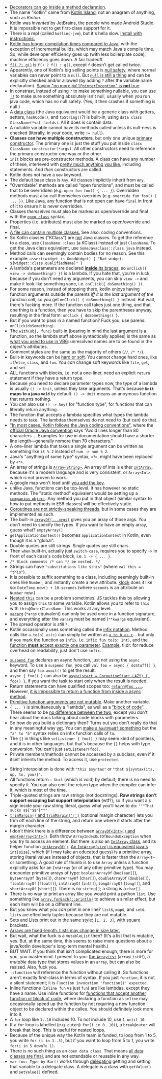 - [Decorators can go inside a method declaration](https://github.com/mapbox/mapbox-navigation-android/pull/1733/files#diff-dcd7ab28ce2157b472a650814946d1e39a8ce0caf1ec851302a28e0dd60a7232R511).
- The name "Kotlin" came from [Kotlin Island](https://en.wikipedia.org/wiki/Kotlin_Island), not an anagram of anything, such as _Kinton_.
- Kotlin was _invented_ by JetBrains, the people who made Android Studio. It is impossible not to get first-class support for it.
- There is a repl (called `kotlinc-jvm`), but it's hella slow. [Install with instructions.](https://kotlinlang.org/docs/tutorials/command-line.html)
- [Kotlin has longer compilation times compared to Java](https://medium.com/keepsafe-engineering/kotlin-vs-java-compilation-speed-e6c174b39b5d), with the exception of incremental builds, which may match Java's compile time. So, while developer efficiency goes up (with less boilerplate code), machine efficiency goes down. A fair tradeoff.
- [`f() ?: g()`](https://en.wikipedia.org/wiki/Elvis_operator) is `f() ? f() : g()`, except `f` doesn't get called twice.
- Apparently, one of Kotlin's big selling points is [null safety](https://kotlinlang.org/docs/reference/null-safety.html), where normal variables can never point to a `null`. But [`null` is still a thing](https://kotlinlang.org/docs/reference/null-safety.html) and can be explicitly checked and/or allowed (by adding `?` after the variable name declaration). [Saying "no more `NullPointerException`" is **not** true](https://clearbridgemobile.com/java-vs-kotlin-which-is-the-better-option-for-android-app-development/).
- In constrast, instead of using `?` to make something nullable, you can use [`!!`](https://kotlinlang.org/docs/reference/null-safety.html#the--operator) to make sure something absolutely isn't null, usually when you run java code, which has no null safety. (Yes, it then crashes if something is null.)
- A [data class](https://kotlinlang.org/docs/reference/data-classes.html) (the Java equivalent would be a generic class with getters, setters, `hashCode()`, and `toString()`?) is built-in, using `data class ClassName(*val fields)`. All it does is contain data.
- A nullable variable cannot have its methods called unless its null-ness is checked (literally, in your code, write `!= null`).
- **Classes can have multiple constructors**, but only one unique [primary constructor](https://kotlinlang.org/docs/reference/classes.html#constructors). The primary one is just the stuff you put inside `class ClassName constructor(*args)`. All other constructors need to reference the primary constructor one way or the other.
- `init` blocks are pre-constructor methods. A class can have any number of these, interleved with [pretty much anything you like](https://kotlinlang.org/docs/reference/classes.html#constructors), including statements. _And then_ constructors are called.
- Kotlin does not have a `new` keyword.
- The default base class is `Any`. All classes implicitly inherit from `Any`.
- "Overridable" methods are called "open functions", and must be called that to be overridden (e.g. `open fun foo() { ... }`). Overridden methods must also call themselves overrides (e.g. `override fun foo() { ... })`. Like Java, any function that is not open can have `final` in front of it to ensure it is never overridden.
- Classes _themselves_ must also be marked as open/override and final with the [`open class`](https://kotlinlang.org/docs/tutorials/kotlin-for-py/inheritance.html) syntax.
- Properties (i.e. attributes) must also be marked as open/override and final.
- [A file can contain multiple classes.](https://kotlinlang.org/docs/reference/coding-conventions.html) See also: coding conventions.
- So Kotlin classes ("KClass") are [not](https://kotlinlang.org/docs/reference/reflection.html) Java classes. To get the reference to a class, use `ClassName::class` (a KClass) instead of just `ClassName`. To get the Java class equivalent, use `SomeJavaClass::class.java` instead.
- Method calls can seemingly contain bodies for no reason. See this example: `assert(widget is GoodWidget) { "Bad widget: ${widget::class.qualifiedName}" }`
- A lambda's parameters are declared [**inside** its braces](https://medium.com/@dbottillo/kotlin-by-examples-methods-and-lambdas-25aef7544365), so `onClick({ view -> doSomething() })` is a lambda. If you hate that, you're in luck, because if you don't need any arguments, you can skip `view ->` and make it look like something sane, i.e. `onClick({ doSomething() })`.
- For some reason, instead of stopping there, kotlin enjoys having function arguments outside the parents _iff it is the last argument of the function call_, so you get `onClick() { doSomething() }` instead. But wait, there's fucking more. If the function call takes just one thing, and that one thing is a function, then you have to skip the parentheses anyway, resulting in the final form: `onClick { doSomething() }`.
- But if you want to pass in a named function? Fuck you, use parens: `onClick(doSomething)`.
- The `with(obj, func)` built-in (bearing in mind the last argument is a function, so the lambda stuff above syntactically applies) is the same as [what you used to use in VB6](https://docs.microsoft.com/en-us/dotnet/visual-basic/language-reference/statements/with-end-with-statement): unresolved names are to be found in the object's attributes.
- Comment styles are the same as the majority of others (`//`, `/* */`).
- Built-in keywords can be [hard or soft](https://kotlinlang.org/docs/reference/keyword-reference.html). You cannot change hard ones, like `if`/`else`, `class`, and `fun`. You _can_ change soft keywords like `file`, `get`, and `set`.
- ALL functions with blocks, i.e. not a one-liner, need an explicit `return` statement if they have a return type.
- Because you need to declare parameter types now, the type of a lambda is usually `() -> Unit`, unless they take arguments. That's because **`Unit` maps to a java `void`** by default. `() -> Unit` means an anoymous function that returns nothing.
- You can also use `() -> Any?` for "function type", for functions that can literally return anything.
- The function that accepts a lambda specifies what types the lambda needs to take. The lambdas themselves do not need to (but can) do that.
- ["In most cases, Kotlin follows the Java coding conventions"](https://kotlinlang.org/docs/reference/coding-conventions.html#formatting), where the [official Oracle Java convention](https://www.oracle.com/technetwork/java/codeconventions-150003.pdf) says "Avoid lines longer than 80 characters ... Examples for use in documentation should have a shorter line length—generally nomore than 70 characters."
- A one-liner lambda that takes a single argument can be written as something like `it % 2` instead of `num -> num % 2`.
- Java's "anything of some type" syntax, `<?>`, might have been replaced by `<*>`.
- An array of strings is [`Array<String>`](https://stackoverflow.com/a/44239940/1558430). An array of ints is either [`IntArray`](https://kotlinlang.org/api/latest/jvm/stdlib/kotlin/-int-array/index.html), because it's a modern language and is very consistent, or `Array<Int>`, which is not proven to work.
- A google map won't load until [you add the key](https://www.raywenderlich.com/230-introduction-to-google-maps-api-for-android-with-kotlin).
- unlike Java, functions can be top-level. It has however no static methods. The "static method" equivalent would be setting up a [`companion object`](https://android.jlelse.eu/daily-kotlin-static-methods-9330552cde8a). Any method you put in that object (similar syntax to how to put methods in ES6 classes) will be effectively static.
- [Coroutines are not strictly-speaking threads](https://github.com/Kotlin/kotlinx.coroutines), but in some cases they are implemented as such.
- The built-in [`arrayOf(...args)`](https://stackoverflow.com/questions/44239869/whats-the-kotlin-equivalent-of-javas-string) gives you an array of those args. You don't need to specify the types. If you want to have an empty array, guess what? `emptyArray()`
- `getApplicationContext()` becomes `applicationContext` in Kotlin, even though it is a "global".
- Double quotes are still strings. Single quotes are still chars.
- Then `when` built-in, actually just `switch-case`, requires you to specify `->` in front of each case's code block, i.e. `1 -> { ... }`.
- `/* Block comments /* can */ be nested. */`
- Strings can have `"substitutions like $this"` (where `val this = "this"`).
- It is possible to suffix something to a class, including seemingly built-in ones like `Number`, and instantly create a new attribute. [klock](https://korlibs.soywiz.com/klock/#unix-timestamp) does it like so: `DateTime.now() + 10.seconds` (where `seconds` is an attribute on `Number` now.)
- [Nested `this`](https://kotlinlang.org/docs/reference/this-expressions.html) can be a problem sometimes. JS tackles this by allowing you to assign `this` to some variable. Kotlin allows you to refer to `this` with `this@OuterClassName`. This works at any level.
- [`vararg`](https://www.callicoder.com/kotlin-functions/) (`*args` equivalent) can only be used once in a function signature, and everything after the `vararg` must be named (`**kwargs` equivalent).
- The spread operator is *still* `*`.
- Kotlin occasionally uses something called the [infix notation](https://en.wikipedia.org/wiki/Infix_notation). Method calls like `a.to(b).as(c)` can simply be written as [`a to b as c`](https://www.callicoder.com/kotlin-infix-notation/)... but only if you mark the function as `infix`, i.e. `infix fun to(b: Int)`, and [the function **must** accept exactly one parameter](https://kotlinlang.org/docs/reference/functions.html#infix-notation). [Example](sources/0009.kt). tl;dr: for reduce overhead on readability, just don't use `infix`.
* [`suspend fun`](https://kotlinlang.org/docs/reference/coroutines/composing-suspending-functions.html) declares an async function, just not using the `async` keyword. To use a `suspend fun`, you call `val foo = async { doStuff() }`, and then say `foo.await()` to get the result.
* `async { foo() }` can also be [`async(start = CoroutineStart.LAZY) { foo() }`](https://kotlinlang.org/docs/reference/coroutines/composing-suspending-functions.html#lazily-started-async), if you want the task to start only when the result is needed.
* Return statements can have qualified scopes too: [`return@foo ...`](https://stackoverflow.com/questions/45348820/using-return-inside-a-lambda). However, [it is impossible to return a function from inside a async method](https://stackoverflow.com/a/45732988/1558430).
* [Primitive function arguments are not mutable](https://stackoverflow.com/questions/44109098/how-do-i-make-method-param-mutable-in-kotlin). Make another variable.
* `{ ... }` is simultaneously a "lambda", as well as a ["block of code"](https://kotlinlang.org/docs/reference/scope-functions.html). There seems to be [no difference between the two](https://kotlinlang.org/docs/reference/lambdas.html#instantiating-a-function-type), except you don't hear about the docs talking about code blocks with parameters.
* So how do you build a dictionary then? Turns out you don't really do that in any meaningful way [yet](https://stackoverflow.com/a/50322520/1558430). You can [make a `hashMapOf` something](https://stackoverflow.com/a/42161067/1558430) but the `"a" to "b"` syntax relies on infix function calls of `to`.
* The `{}` in things like `setListener { foo() }` may seem kind of pointless, and it is in other languages, but that's because the `{}` helps with type conversion. You can't just `setListener(foo)`.
* Private members/methods cannot be accessed by a subclass, even if it itself inherits the method. To access it, use `protected`.
- String interpolation is done with `"this $syntax"` or `"that ${syntax(its, up, to, you)}"`.
- All functions return `: Unit` (which is void) by default; there is no need to specify it. You can also omit the return type when the compiler can infer it, which is most of the time.
- Triple-quoted strings are raw strings (not docstrings). **Raw strings don't support escaping but support interpolation** (wtf?), so if you want a `$` sign inside your raw string literal, guess what you'll have to do: `"""That sucks a${"$$"}"""`
- [`trimMargin()` and `trimMargin('|')`](https://kotlinlang.org/api/latest/jvm/stdlib/kotlin.text/trim-margin.html) (optional margin character) lets you trim off each line of the string, and return one where it starts after the margin character.
- I don't think there is a difference between [`arrayOf<Int>()` and `emptyArray<Int>()`](https://stackoverflow.com/q/29743160/1558430). Both throw `ArrayIndexOutOfBoundsException` when you try to access an element. But there is also an [`IntArray` class](https://kotlinlang.org/api/latest/jvm/stdlib/kotlin/-int-array/), and its helper function [`intArrayOf()`](https://kotlinlang.org/api/latest/jvm/stdlib/kotlin/int-array-of.html). [An `IntArray(size)` is equivalent java's `int[size]`](https://stackoverflow.com/a/35253626/1558430), which (if I may take an educated guess) is a primitive array, storing literal values insteaad of objects, that is faster than the `Array<T>` or something. A good rule of thumb is to use `Array` unless a function explicitly asks for an `IntArray` (or of any other primitive type). You may encounter primitive arrays of type: `booleanArrayOf` (`boolean[]`), `byteArrayOf` (`byte[]`), `charArrayOf` (`char[]`), `doubleArrayOf` (`double[]`), `floatArrayOf` (`float[]`), `intArrayOf` (`int[]`), `longArrayOf` (`long[]`), and `shortArrayOf` (`short[]`). There is no `string[]`; a string is a `char[]`.
- There is no way to print an array like you would print a python `list`. Use something like [`array.forEach(::println)`](https://stackoverflow.com/questions/49899665/how-to-print-all-elements-of-string-array-in-kotlin-in-a-single-line) to achieve a similar effect, but each item will be on a different line.
- But you know what you *can* print in one line? `list`s, `map`s, and `set`s. `list`s are effectively tuples because they are not mutable.
- Sets and Lists print out in the same style: `[1, 2, 3]`, with square brackets.
- [Arrays are fixed-length. Lists may change in size later.](https://www.youtube.com/watch?v=ORsoHzgUFyQ)
- But wait, what the fuck is a `mutableList` then? (It's a list that is mutable, yes. But, at the same time, this seems to raise more questions about a java/kotlin developer's long-term mental health.)
- BUT WAIT. If you think that isn't complicated enough, there is more for you, you mastermind. I present to you: [the `ArrayList`](https://stackoverflow.com/a/64379829/1558430) (`arrayListOf`), a *mutable* data type that stores values in an `array`, but can also be resized. Also, fuck you.
- `::function` will reference the function without calling it. So functions aren't exactly first-class in terms of syntax. If you just `function`, it is not a silent statement; it is `Function invocation 'function()' expected`.
- Inline functions (`inline fun` vs just `fun`) are like lambdas, except they have a name. Use inline functions for [functions that accept another function or block of code](https://stackoverflow.com/a/44471411/1558430), where declaring a function as `inline` may occasionally speed up the function by not requiring a new function object to be declared within the callee. You should definitely look more into it.
- A `for` loop like `1..10` includes 10. To not include 10, use `1 until 10`.
- If a `for` loop is labelled (e.g. `outer@ for(i in 0..10)`), a `break@outer` will break that loop. This is useful for nested loops.
- Because of the unique way the Kotlin team is funded, to loop from 1 to 5, you write `for (i in 1..5)`, but if you want to loop from 5 to 1, you write `for(i in 5 downTo 1)`.
- There is no such thing as an `open data class`. That means [all data classes are final](https://dev.to/martinhaeusler/kotlin---the-good-the-bad-and-the-ugly-3jfo), and are not extendable or reusable in any way.
- `var foo: Type by Bar()` works through [delegating](https://kotlinlang.org/docs/delegated-properties.html#delegating-to-another-property) getting and setting that variable to a delegate class. A delegate is a class with `getValue()` and `setValue()` defined.
